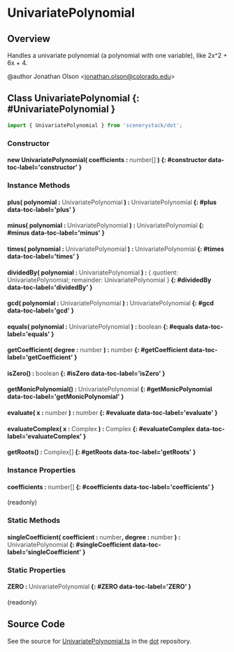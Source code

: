 # UnivariatePolynomial

## Overview

Handles a univariate polynomial (a polynomial with one variable), like 2x^2 + 6x + 4.

@author Jonathan Olson &lt;jonathan.olson@colorado.edu&gt;

## Class UnivariatePolynomial {: #UnivariatePolynomial }


```js
import { UnivariatePolynomial } from 'scenerystack/dot';
```
### Constructor

#### new UnivariatePolynomial( coefficients : <span style="font-weight: 400; opacity: 80%;">number[]</span> ) {: #constructor data-toc-label='constructor' }

### Instance Methods

#### plus( polynomial : <span style="font-weight: 400; opacity: 80%;">UnivariatePolynomial</span> ) : <span style="font-weight: 400; opacity: 80%;">UnivariatePolynomial</span> {: #plus data-toc-label='plus' }

#### minus( polynomial : <span style="font-weight: 400; opacity: 80%;">UnivariatePolynomial</span> ) : <span style="font-weight: 400; opacity: 80%;">UnivariatePolynomial</span> {: #minus data-toc-label='minus' }

#### times( polynomial : <span style="font-weight: 400; opacity: 80%;">UnivariatePolynomial</span> ) : <span style="font-weight: 400; opacity: 80%;">UnivariatePolynomial</span> {: #times data-toc-label='times' }

#### dividedBy( polynomial : <span style="font-weight: 400; opacity: 80%;">UnivariatePolynomial</span> ) : <span style="font-weight: 400; opacity: 80%;">{ quotient: UnivariatePolynomial; remainder: UnivariatePolynomial }</span> {: #dividedBy data-toc-label='dividedBy' }

#### gcd( polynomial : <span style="font-weight: 400; opacity: 80%;">UnivariatePolynomial</span> ) : <span style="font-weight: 400; opacity: 80%;">UnivariatePolynomial</span> {: #gcd data-toc-label='gcd' }

#### equals( polynomial : <span style="font-weight: 400; opacity: 80%;">UnivariatePolynomial</span> ) : <span style="font-weight: 400; opacity: 80%;">boolean</span> {: #equals data-toc-label='equals' }

#### getCoefficient( degree : <span style="font-weight: 400; opacity: 80%;">number</span> ) : <span style="font-weight: 400; opacity: 80%;">number</span> {: #getCoefficient data-toc-label='getCoefficient' }

#### isZero() : <span style="font-weight: 400; opacity: 80%;">boolean</span> {: #isZero data-toc-label='isZero' }

#### getMonicPolynomial() : <span style="font-weight: 400; opacity: 80%;">UnivariatePolynomial</span> {: #getMonicPolynomial data-toc-label='getMonicPolynomial' }

#### evaluate( x : <span style="font-weight: 400; opacity: 80%;">number</span> ) : <span style="font-weight: 400; opacity: 80%;">number</span> {: #evaluate data-toc-label='evaluate' }

#### evaluateComplex( x : <span style="font-weight: 400; opacity: 80%;">Complex</span> ) : <span style="font-weight: 400; opacity: 80%;">Complex</span> {: #evaluateComplex data-toc-label='evaluateComplex' }

#### getRoots() : <span style="font-weight: 400; opacity: 80%;">Complex[]</span> {: #getRoots data-toc-label='getRoots' }

### Instance Properties

#### coefficients : <span style="font-weight: 400; opacity: 80%;">number[]</span> {: #coefficients data-toc-label='coefficients' }

(readonly)

### Static Methods

#### singleCoefficient( coefficient : <span style="font-weight: 400; opacity: 80%;">number</span>, degree : <span style="font-weight: 400; opacity: 80%;">number</span> ) : <span style="font-weight: 400; opacity: 80%;">UnivariatePolynomial</span> {: #singleCoefficient data-toc-label='singleCoefficient' }

### Static Properties

#### ZERO : <span style="font-weight: 400; opacity: 80%;">UnivariatePolynomial</span> {: #ZERO data-toc-label='ZERO' }

(readonly)



## Source Code

See the source for [UnivariatePolynomial.ts](https://github.com/phetsims/dot/blob/main/js/UnivariatePolynomial.ts) in the [dot](https://github.com/phetsims/dot) repository.
